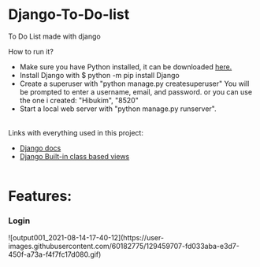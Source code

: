 # Django-To-Do-list
To Do List made with django

How to run it?
<table>
  <tbody>
       <ul>
         <li>Make sure you have Python installed, it can be downloaded <a href="https://www.python.org/downloads/">here.</a></li>
         <li>Install Django with $ python -m pip install Django</li>
         <li>Create a superuser with "python manage.py createsuperuser" You will be prompted to enter a username, email, and password. or you can use the one i created: "Hibukim", "8520"</li>
         <li>Start a local web server with "python manage.py runserver".</li>
       </ul>
  </tbody>
</table>

Links with everything used in this project:
<table>
  <tbody>
       <ul>
         <li><a href="https://docs.djangoproject.com/en/3.2/">Django docs</a></li>
         <li><a href="https://docs.djangoproject.com/en/3.2/ref/class-based-views/">Django Built-in class based views</a></li>
       </ul>
  </tbody>
</table>


<h1>Features:</h1>
<h3>Login</h3>
![output001_2021-08-14-17-40-12](https://user-images.githubusercontent.com/60182775/129459707-fd033aba-e3d7-450f-a73a-f4f7fc17d080.gif)
<h3></h3>
<h3></h3>
<h3></h3>
<h3></h3>
